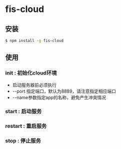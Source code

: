 # fis-cloud

## 安装

```sh
$ npm install -g fis-cloud
```

## 使用


### init : 初始化cloud环境

* 启动服务器前必须执行
* --port 指定端口，默认为8889，请注意指定相应端口
* --name参数指定app的名称，避免产生冲突情况

### start : 启动服务

### restart : 重启服务

### stop : 停止服务


